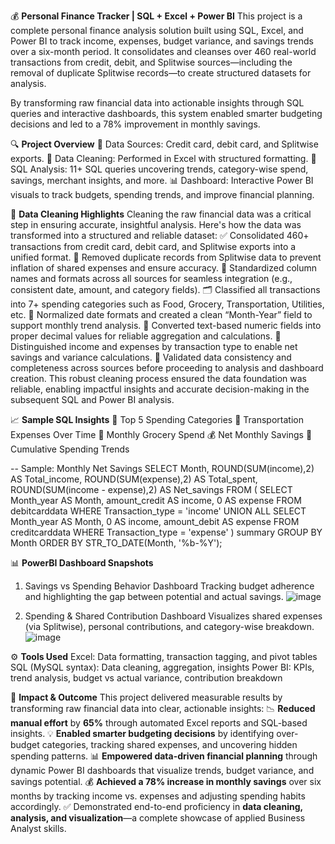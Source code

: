 💰 **Personal Finance Tracker | SQL + Excel + Power BI**
This project is a complete personal finance analysis solution built using SQL, Excel, and Power BI to track income, expenses, budget variance, and savings trends over a six-month period. It consolidates and cleanses over 460 real-world transactions from credit, debit, and Splitwise sources—including the removal of duplicate Splitwise records—to create structured datasets for analysis.

By transforming raw financial data into actionable insights through SQL queries and interactive dashboards, this system enabled smarter budgeting decisions and led to a 78% improvement in monthly savings.

🔍 **Project Overview**
🔄 Data Sources: Credit card, debit card, and Splitwise exports.
🧹 Data Cleaning: Performed in Excel with structured formatting.
🧠 SQL Analysis: 11+ SQL queries uncovering trends, category-wise spend, savings, merchant insights, and more.
📊 Dashboard: Interactive Power BI visuals to track budgets, spending trends, and improve financial planning.

🧹 **Data Cleaning Highlights**
Cleaning the raw financial data was a critical step in ensuring accurate, insightful analysis. Here's how the data was transformed into a structured and reliable dataset:
✅ Consolidated 460+ transactions from credit card, debit card, and Splitwise exports into a unified format.
🔁 Removed duplicate records from Splitwise data to prevent inflation of shared expenses and ensure accuracy.
🔄 Standardized column names and formats across all sources for seamless integration (e.g., consistent date, amount, and category fields).
🗂️ Classified all transactions into 7+ spending categories such as Food, Grocery, Transportation, Utilities, etc.
📅 Normalized date formats and created a clean “Month-Year” field to support monthly trend analysis.
🔢 Converted text-based numeric fields into proper decimal values for reliable aggregation and calculations.
🧾 Distinguished income and expenses by transaction type to enable net savings and variance calculations.
🧪 Validated data consistency and completeness across sources before proceeding to analysis and dashboard creation.
This robust cleaning process ensured the data foundation was reliable, enabling impactful insights and accurate decision-making in the subsequent SQL and Power BI analysis.

📈 **Sample SQL Insights**
💸 Top 5 Spending Categories
🚗 Transportation Expenses Over Time
🛒 Monthly Grocery Spend
💰 Net Monthly Savings
📆 Cumulative Spending Trends

-- Sample: Monthly Net Savings
SELECT Month, 
       ROUND(SUM(income),2) AS Total_income, 
       ROUND(SUM(expense),2) AS Total_spent, 
       ROUND(SUM(income - expense),2) AS Net_savings
FROM (
  SELECT Month_year AS Month, amount_credit AS income, 0 AS expense
  FROM debitcarddata WHERE Transaction_type = 'income'
  UNION ALL
  SELECT Month_year AS Month, 0 AS income, amount_debit AS expense
  FROM creditcarddata WHERE Transaction_type = 'expense'
) summary
GROUP BY Month
ORDER BY STR_TO_DATE(Month, '%b-%Y');

📊 **PowerBI Dashboard Snapshots**
1. Savings vs Spending Behavior Dashboard
Tracking budget adherence and highlighting the gap between potential and actual savings.
![image](https://github.com/user-attachments/assets/ac589ec4-1659-4023-b60e-2011abfcca4e)

2. Spending & Shared Contribution Dashboard
Visualizes shared expenses (via Splitwise), personal contributions, and category-wise breakdown.
![image](https://github.com/user-attachments/assets/95a47d0b-5071-4a9d-8ad4-5564d13360b9)

⚙️ **Tools Used**
Excel: Data formatting, transaction tagging, and pivot tables
SQL (MySQL syntax): Data cleaning, aggregation, insights
Power BI: KPIs, trend analysis, budget vs actual variance, contribution breakdown

🚀 **Impact & Outcome**
This project delivered measurable results by transforming raw financial data into clear, actionable insights:
📉 **Reduced manual effort** by **65%** through automated Excel reports and SQL-based insights.
💡 **Enabled smarter budgeting decisions** by identifying over-budget categories, tracking shared expenses, and uncovering hidden spending patterns.
📊 **Empowered data-driven financial planning** through dynamic Power BI dashboards that visualize trends, budget variance, and savings potential.
💰 **Achieved a 78% increase in monthly savings** over six months by tracking income vs. expenses and adjusting spending habits accordingly.
✅ Demonstrated end-to-end proficiency in **data cleaning, analysis, and visualization**—a complete showcase of applied Business Analyst skills.
